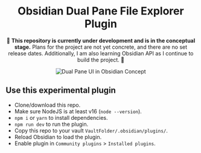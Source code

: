 <div align="center">
  <h1 align="center">Obsidian Dual Pane File Explorer Plugin</h1>
  <p>🛑 <b>This repository is currently under development and is in the conceptual stage.</b> Plans for the project are not yet concrete, and there are no set release dates. Additionally, I am also learning Obsidian API as I continue to build the project. 🛑</p>
  <p align="center">
    <img src="https://i.imgur.com/tjzhqqV.png" alt="Dual Pane UI in Obsidian Concept" />
  </p>
</div>

## Use this experimental plugin
- Clone/download this repo.
- Make sure NodeJS is at least v16 (`node --version`).
- `npm i` or `yarn` to install dependencies.
- `npm run dev` to run the plugin.
- Copy this repo to your vault `VaultFolder/.obsidian/plugins/`.
- Reload Obsidian to load the plugin.
- Enable plugin in `Community plugins` > `Installed plugins`.
